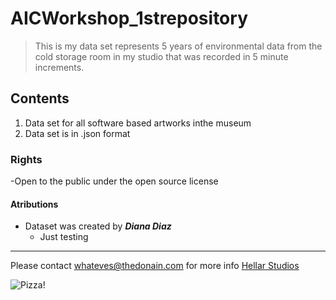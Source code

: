 # AICWorkshop_1strepository
> This is my data set represents 5 years of environmental data from the cold storage room in my studio that was recorded in 5 minute increments.

## Contents
1. Data set for all software based artworks inthe museum
2. Data set is in .json format

### Rights
-Open to the public under the open source license

#### Atributions
- Dataset was created by ***Diana Diaz***
    - Just testing

***

Please contact whateves@thedonain.com for more info
[Hellar Studios](https://hellarstudios.com)

![Pizza!](/Users/dianadiaz/Documents/GitHub/AICWorkshop_1strepository/binary_files/pizza.jpeg "Yaay pizza!")
